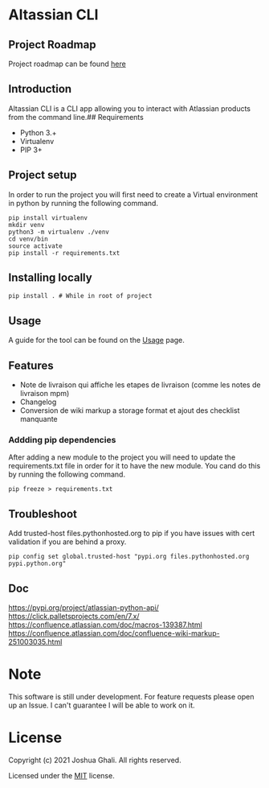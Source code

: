 # Altassian CLI
## Project Roadmap
Project roadmap can be found [here](./ROADMAP.md)
## Introduction
Altassian CLI is a CLI app allowing you to interact with Atlassian products from the command line.## Requirements
* Python 3.+
* Virtualenv
* PIP 3+

## Project setup

In order to run the project you will first need to create a Virtual environment in python by running the following command.

```
pip install virtualenv
mkdir venv
python3 -m virtualenv ./venv
cd venv/bin
source activate
pip install -r requirements.txt
```

## Installing locally
```
pip install . # While in root of project
```

## Usage
A guide for the tool can be found on the [Usage](./doc/Usage.md) page.

## Features
* Note de livraison qui affiche les etapes de livraison (comme les notes de livraison mpm)
* Changelog
* Conversion de wiki markup a storage format et ajout des checklist manquante


### Addding pip dependencies
After adding a new module to the project you will need to update the requirements.txt file in order for it to have the new module. You cand do this by running the following command.

```
pip freeze > requirements.txt
```
## Troubleshoot

Add trusted-host files.pythonhosted.org to pip if you have issues with cert validation if you are behind a proxy.
```
pip config set global.trusted-host "pypi.org files.pythonhosted.org pypi.python.org"
```
## Doc
https://pypi.org/project/atlassian-python-api/
https://click.palletsprojects.com/en/7.x/
https://confluence.atlassian.com/doc/macros-139387.html
https://confluence.atlassian.com/doc/confluence-wiki-markup-251003035.html

# Note
This software is still under development. For feature requests please open up an Issue. I can't guarantee I will be able to work on it.

# License

Copyright (c) 2021 Joshua Ghali. All rights reserved.

Licensed under the [MIT](./LICENSE) license.